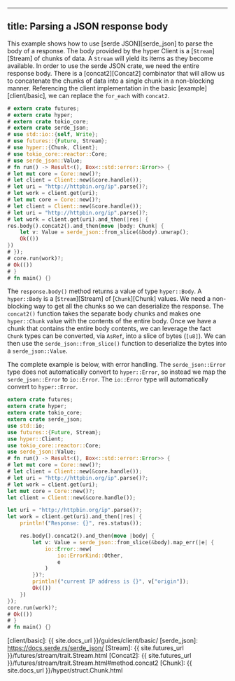 
---
title: Parsing a JSON response body
---

This example shows how to use [serde JSON][serde_json] to parse the body of a response. The body provided by the hyper Client is a [`Stream`][Stream] of chunks of data. A `Stream` will yield its items as they become available. In order to use the serde JSON crate, we need the entire response body. There is a [concat2][Concat2] combinator that will allow us to concatenate the chunks of data into a single chunk in a non-blocking manner. Referencing the client implementation in the basic [example][client/basic], we can replace the `for_each` with `concat2`.

```rust
# extern crate futures;
# extern crate hyper;
# extern crate tokio_core;
# extern crate serde_json;
# use std::io::{self, Write};
# use futures::{Future, Stream};
# use hyper::{Chunk, Client};
# use tokio_core::reactor::Core;
# use serde_json::Value;
# fn run() -> Result<(), Box<::std::error::Error>> {
# let mut core = Core::new()?;
# let client = Client::new(&core.handle());
# let uri = "http://httpbin.org/ip".parse()?;
# let work = client.get(uri);
# let mut core = Core::new()?;
# let client = Client::new(&core.handle());
# let uri = "http://httpbin.org/ip".parse()?;
# let work = client.get(uri).and_then(|res| {
res.body().concat2().and_then(move |body: Chunk| {
    let v: Value = serde_json::from_slice(&body).unwrap();
    Ok(())
})
# });
# core.run(work)?;
# Ok(())
# }
# fn main() {}
```

The `response.body()` method returns a value of type `hyper::Body`. A `hyper::Body` is a [`Stream`][Stream] of [`Chunk`][Chunk] values. We need a non-blocking way to get all the chunks so we can deserialize the response. The `concat2()` function takes the separate body chunks and makes one `hyper::Chunk` value with the contents of the entire body. Once we have a chunk that contains the entire body contents, we can leverage the fact `Chunk` types can be converted, via `AsRef`, into a slice of bytes (`[u8]`). We can then use the `serde_json::from_slice()` function to deserialize the bytes into a `serde_json::Value`.

The complete example is below, with error handling. The `serde_json::Error` type does not automatically convert to `hyper::Error`, so instead we map the `serde_json::Error` to `io::Error`. The `io::Error` type will automatically convert to `hyper::Error`.

```rust
extern crate futures;
extern crate hyper;
extern crate tokio_core;
extern crate serde_json;
use std::io;
use futures::{Future, Stream};
use hyper::Client;
use tokio_core::reactor::Core;
use serde_json::Value;
# fn run() -> Result<(), Box<::std::error::Error>> {
# let mut core = Core::new()?;
# let client = Client::new(&core.handle());
# let uri = "http://httpbin.org/ip".parse()?;
# let work = client.get(uri);
let mut core = Core::new()?;
let client = Client::new(&core.handle());

let uri = "http://httpbin.org/ip".parse()?;
let work = client.get(uri).and_then(|res| {
    println!("Response: {}", res.status());

    res.body().concat2().and_then(move |body| {
        let v: Value = serde_json::from_slice(&body).map_err(|e| {
            io::Error::new(
                io::ErrorKind::Other,
                e
            )
        })?;
        println!("current IP address is {}", v["origin"]);
        Ok(())
    })
});
core.run(work)?;
# Ok(())
# }
# fn main() {}
```

[client/basic]: {{ site.docs_url }}/guides/client/basic/
[serde_json]: https://docs.serde.rs/serde_json/
[Stream]: {{ site.futures_url }}/futures/stream/trait.Stream.html
[Concat2]: {{ site.futures_url }}/futures/stream/trait.Stream.html#method.concat2
[Chunk]: {{ site.docs_url }}/hyper/struct.Chunk.html
